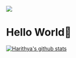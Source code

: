 ![](https://animesher.com/orig/1/149/1499/14990/animesher.com_hello-gif-1499087.gif)

# Hello World👋

<!-- I am a fullstack developer from Tasikmalaya who focuses on Frontend Dev and Mobile Dev. Enjoy building everything from small app sites to elegant apps.

- 🏫 I am currently a CS student at STIMIK Tasikmalaya
- 💻 I focus on frontend especially react native -->

<!-- - 👯 I’m looking for a software development internship -->
<!-- - 📫 How to reach me: [Linkedin](https://www.linkedin.com/in/harithya-wisesa-2a260b1a3/) [Gmail](mailto:harithya77@gmail.com) -->

[![Harithya's github stats](https://github-readme-stats.vercel.app/api?username=sansan061100&show_icons=true)](https://github.com/anuraghazra/github-readme-stats)
